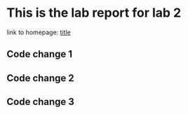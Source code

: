 # This is the lab report for lab 2

  link to homepage: [title](https://yangwestyyy21.github.io/cse15l-lab-reports/index.html)
  
## Code change 1

## Code change 2

## Code change 3
